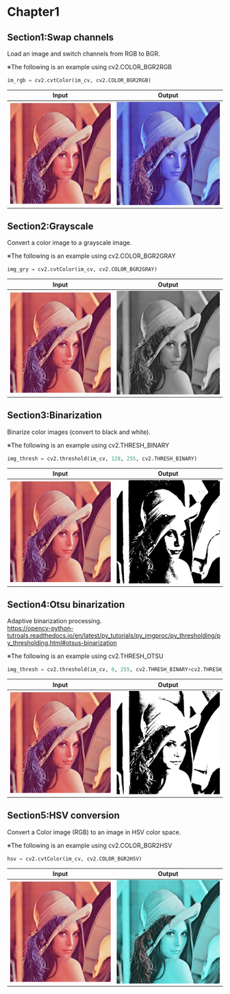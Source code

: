 # Chapter1

## Section1:Swap channels
Load an image and switch channels from RGB to BGR.  

※The following is an example using cv2.COLOR_BGR2RGB  
```python
im_rgb = cv2.cvtColor(im_cv, cv2.COLOR_BGR2RGB)
```

|Input|Output|
|:---:|:---:|
|![](lenna.png)|![](section1/section_1_output.png)|

## Section2:Grayscale
Convert a color image to a grayscale image.  

※The following is an example using cv2.COLOR_BGR2GRAY  
```python
img_gry = cv2.cvtColor(im_cv, cv2.COLOR_BGR2GRAY)
```

|Input|Output|
|:---:|:---:|
|![](lenna.png)|![](section2/section_2_output.png)|

## Section3:Binarization
Binarize color images (convert to black and white).  

※The following is an example using cv2.THRESH_BINARY  
```python
img_thresh = cv2.threshold(im_cv, 128, 255, cv2.THRESH_BINARY)
```

|Input|Output|
|:---:|:---:|
|![](lenna.png)|![](section3/section_3_output.png)|

## Section4:Otsu binarization

Adaptive binarization processing.  
https://opencv-python-tutroals.readthedocs.io/en/latest/py_tutorials/py_imgproc/py_thresholding/py_thresholding.html#otsus-binarization

※The following is an example using cv2.THRESH_OTSU  
```python
img_thresh = cv2.threshold(im_cv, 0, 255, cv2.THRESH_BINARY+cv2.THRESH_OTSU)
```

|Input|Output|
|:---:|:---:|
|![](lenna.png)|![](section4/section_4_output.png)|

## Section5:HSV conversion

Convert a Color image (RGB) to an image in HSV color space.

※The following is an example using cv2.COLOR_BGR2HSV  
```python
hsv = cv2.cvtColor(im_cv, cv2.COLOR_BGR2HSV)
```

|Input|Output|
|:---:|:---:|
|![](lenna.png)|![](section5/section_5_output.png)|


